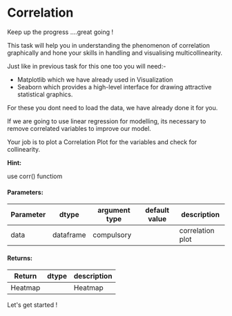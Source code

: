 # Correlation

Keep up the progress ....great going !

This task will help you in understanding the phenomenon of correlation graphically
and hone your skills in handling and visualising multicollinearity.

Just like in previous task for this one too you will need:- 
* Matplotlib which we have already used in Visualization 
* Seaborn which provides a high-level interface for drawing attractive statistical graphics. 

For these you dont need to load the data, we have already done it for you.

If we are going to use linear regression for modelling, its necessary to remove correlated variables to improve our model. 

Your job is to plot a Correlation Plot for the variables and check for collinearity.

**Hint:** 

use corr() functiom

#### Parameters:

| Parameter | dtype | argument type | default value | description |
| --- | --- | --- | --- | --- | 
| data | dataframe | compulsory | | correlation plot |

#### Returns:

| Return | dtype | description |
| --- | --- | --- | 
| Heatmap | | Heatmap |

Let's get started !